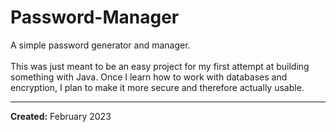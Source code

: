 # Password-Manager
A simple password generator and manager.<br>
<br>
This was just meant to be an easy project for my first attempt at building something with Java. Once I learn how to work with databases and encryption, I plan to make it more secure and therefore actually usable.

_______
<b>Created:</b> February 2023
